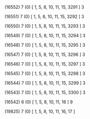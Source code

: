 (16552) 7 (0) [ 1, 5, 8, 10, 11, 15, 3291 ] 3 


(16551) 7 (0) [ 1, 5, 8, 10, 11, 15, 3292 ] 3 


(16550) 7 (0) [ 1, 5, 8, 10, 11, 15, 3293 ] 3 


(16549) 7 (0) [ 1, 5, 8, 10, 11, 15, 3294 ] 3 


(16548) 7 (0) [ 1, 5, 8, 10, 11, 15, 3295 ] 3 


(16547) 7 (0) [ 1, 5, 8, 10, 11, 15, 3296 ] 3 


(16546) 7 (0) [ 1, 5, 8, 10, 11, 15, 3297 ] 3 


(16545) 7 (0) [ 1, 5, 8, 10, 11, 15, 3298 ] 3 


(16544) 7 (0) [ 1, 5, 8, 10, 11, 15, 3299 ] 3 


(16543) 7 (0) [ 1, 5, 8, 10, 11, 15, 3300 ] 3 


(16542) 6 (0) [ 1, 5, 8, 10, 11, 16 ] 9 


(19825) 7 (0) [ 1, 5, 8, 10, 11, 16, 17 ]  

